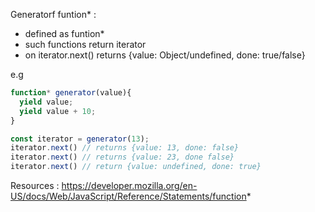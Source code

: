 Generatorf funtion* : 
- defined as funtion*
- such functions return iterator
- on iterator.next() returns {value: Object/undefined, done: true/false}


e.g
```javascript
function* generator(value){
  yield value;
  yield value + 10;
}

const iterator = generator(13);
iterator.next() // returns {value: 13, done: false}
iterator.next() // returns {value: 23, done false}
iterator.next() // return {value: undefined, done: true}
```

Resources : 
https://developer.mozilla.org/en-US/docs/Web/JavaScript/Reference/Statements/function*
